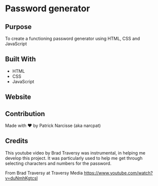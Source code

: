 # Password generator

## Purpose

To create a functioning password generator using HTML, CSS and JavaScript

## Built With

- HTML
- CSS
- JavaScript

## Website

## Contribution

Made with ❤️ by Patrick Narcisse (aka narcpat)

## Credits

This youtube video by Brad Traversy was instrumental, in helping me develop this project. It was particularly used to help me get through selecting characters and numbers for the password.

From Brad Traversy at Traversy Media
https://www.youtube.com/watch?v=duNmhKgtcsI
